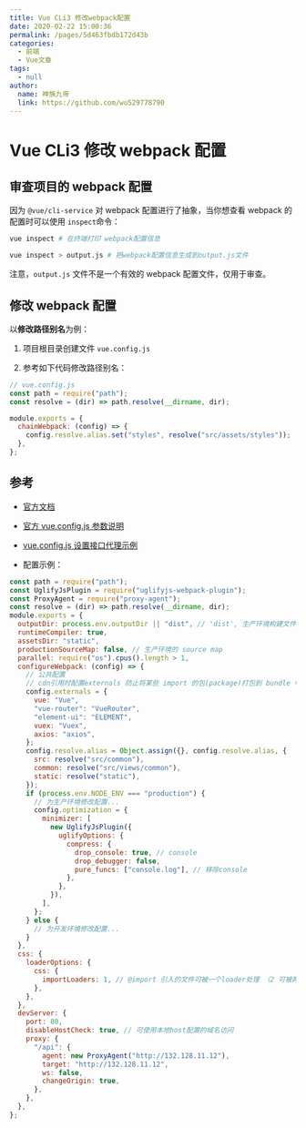 ```yaml
---
title: Vue CLi3 修改webpack配置
date: 2020-02-22 15:00:36
permalink: /pages/5d463fbdb172d43b
categories:
  - 前端
  - Vue文章
tags:
  - null
author:
  name: 神族九帝
  link: https://github.com/wu529778790
---
```


# Vue CLi3 修改 webpack 配置

## 审查项目的 webpack 配置

因为 `@vue/cli-service` 对 webpack 配置进行了抽象，当你想查看 webpack 的配置时可以使用 `inspect`命令：

<!-- more -->

```sh
vue inspect # 在终端打印 webpack配置信息
```

```sh
vue inspect > output.js # 把webpack配置信息生成到output.js文件
```

注意，`output.js` 文件不是一个有效的 webpack 配置文件，仅用于审查。

## 修改 webpack 配置

以**修改路径别名**为例：

1. 项目根目录创建文件 `vue.config.js`

2. 参考如下代码修改路径别名：

```js
// vue.config.js
const path = require("path");
const resolve = (dir) => path.resolve(__dirname, dir);

module.exports = {
  chainWebpack: (config) => {
    config.resolve.alias.set("styles", resolve("src/assets/styles"));
  },
};
```

## 参考

- [官方文档](https://cli.vuejs.org/zh/guide/webpack.html)
- [官方 vue.config.js 参数说明](https://cli.vuejs.org/zh/config/#vue-config-js)
- [vue.config.js 设置接口代理示例](https://github.com/ustbhuangyi/vue-music/blob/master/vue.config.js)

- 配置示例：

```js
const path = require("path");
const UglifyJsPlugin = require("uglifyjs-webpack-plugin");
const ProxyAgent = require("proxy-agent");
const resolve = (dir) => path.resolve(__dirname, dir);
module.exports = {
  outputDir: process.env.outputDir || "dist", // 'dist', 生产环境构建文件的目录
  runtimeCompiler: true,
  assetsDir: "static",
  productionSourceMap: false, // 生产环境的 source map
  parallel: require("os").cpus().length > 1,
  configureWebpack: (config) => {
    // 公共配置
    // cdn引用时配置externals 防止将某些 import 的包(package)打包到 bundle 中，而是在运行时(runtime)再去从外部获取这些扩展依赖
    config.externals = {
      vue: "Vue",
      "vue-router": "VueRouter",
      "element-ui": "ELEMENT",
      vuex: "Vuex",
      axios: "axios",
    };
    config.resolve.alias = Object.assign({}, config.resolve.alias, {
      src: resolve("src/common"),
      common: resolve("src/views/common"),
      static: resolve("static"),
    });
    if (process.env.NODE_ENV === "production") {
      // 为生产环境修改配置...
      config.optimization = {
        minimizer: [
          new UglifyJsPlugin({
            uglifyOptions: {
              compress: {
                drop_console: true, // console
                drop_debugger: false,
                pure_funcs: ["console.log"], // 移除console
              },
            },
          }),
        ],
      };
    } else {
      // 为开发环境修改配置...
    }
  },
  css: {
    loaderOptions: {
      css: {
        importLoaders: 1, // @import 引入的文件可被一个loader处理 （2 可被两个loader处理）
      },
    },
  },
  devServer: {
    port: 80,
    disableHostCheck: true, // 可使用本地host配置的域名访问
    proxy: {
      "/api": {
        agent: new ProxyAgent("http://132.128.11.12"),
        target: "http://132.128.11.12",
        ws: false,
        changeOrigin: true,
      },
    },
  },
};
```
